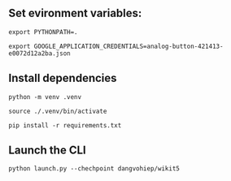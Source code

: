## Set evironment variables:

```export PYTHONPATH=.```

```export GOOGLE_APPLICATION_CREDENTIALS=analog-button-421413-e0072d12a2ba.json```


## Install dependencies

```python -m venv .venv```

```source ./.venv/bin/activate```

```pip install -r requirements.txt```


## Launch the CLI
```python launch.py --chechpoint dangvohiep/wikit5```


